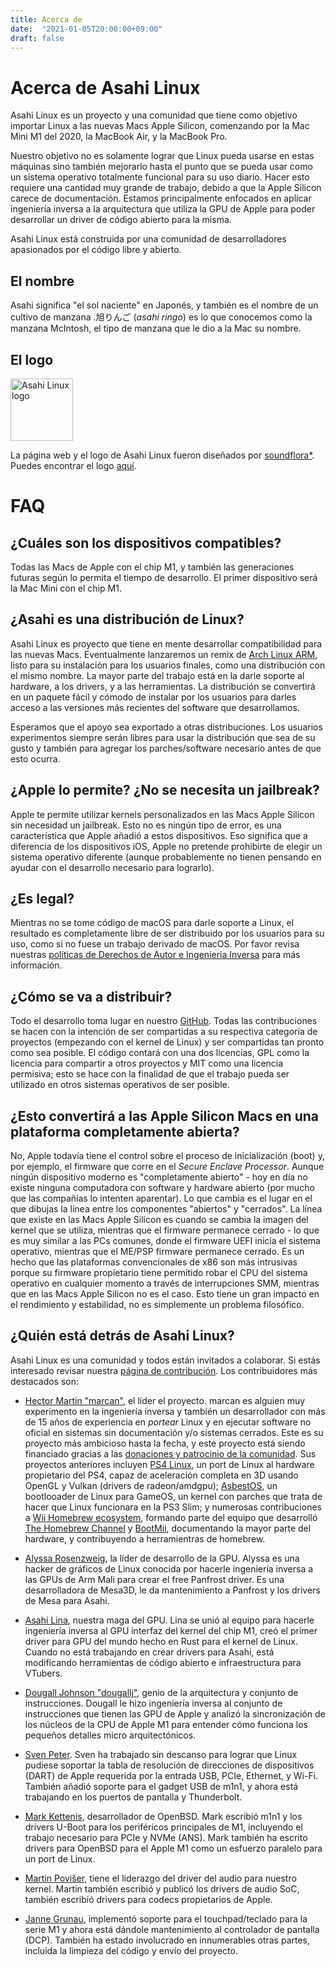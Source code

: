 ```yaml
---
title: Acerca de
date:  "2021-01-05T20:00:00+09:00"
draft: false
---
```


# Acerca de Asahi Linux

Asahi Linux es un proyecto y una comunidad que tiene como objetivo importar Linux a las nuevas Macs Apple Silicon, comenzando por la Mac Mini M1 del 2020, la MacBook Air, y la MacBook Pro. 

Nuestro objetivo no es solamente lograr que Linux pueda usarse en estas máquinas sino también mejorarlo hasta el punto que se pueda usar como un sistema operativo totalmente funcional para su uso diario. Hacer esto requiere una cantidad muy grande de trabajo, debido a que la Apple Silicon carece de documentación. Estamos principalmente enfocados en aplicar ingeniería inversa a la arquitectura que utiliza la GPU de Apple para poder desarrollar un driver de código abierto para la misma.

Asahi Linux está construida por una comunidad de desarrolladores apasionados por el código libre y abierto.

## El nombre

Asahi significa "el sol naciente" en Japonés, y también es el nombre de un cultivo de manzana .旭りんご (*asahi ringo*) es lo que conocemos como la manzana McIntosh, el tipo de manzana que le dio a la Mac su nombre.

## El logo

<img src="/img/AsahiLinux_logomark.svg" alt="Asahi Linux logo" width="100">

La página web y el logo de Asahi Linux fueron diseñados por [soundflora*](https://soundflora.tokyo). Puedes encontrar el logo [aquí](https://github.com/AsahiLinux/artwork/tree/main/logos). 

# FAQ

## ¿Cuáles son los dispositivos compatibles?

Todas las Macs de Apple con el chip M1, y también las generaciones futuras según lo permita el tiempo de desarrollo. El primer dispositivo será la Mac Mini con el chip M1. 

## ¿Asahi es una distribución de Linux?

Asahi Linux es proyecto que tiene en mente desarrollar compatibilidad para las nuevas Macs. Eventualmente lanzaremos un remix de [Arch Linux ARM](https://archlinuxarm.org/), listo para su instalación para los usuarios finales, como una distribución con el mismo nombre. La mayor parte del trabajo está en la darle soporte al hardware, a los drivers, y a las herramientas. La distribución se convertirá en un paquete fácil y cómodo de instalar por los usuarios para darles acceso a las versiones más recientes del software que desarrollamos.

Esperamos que el apoyo sea exportado a otras distribuciones. Los usuarios experimentos siempre serán libres para usar la distribución que sea de su gusto y también para agregar los parches/software necesario antes de que esto ocurra.

## ¿Apple lo permite? ¿No se necesita un jailbreak?

Apple te permite utilizar kernels personalizados en las Macs Apple Silicon sin necesidad un jailbreak. Esto no es ningún tipo de error, es una característica que Apple añadió a estos dispositivos. Eso significa que a diferencia de los dispositivos iOS, Apple no pretende prohibirte de elegir un sistema operativo diferente (aunque probablemente no tienen pensando en ayudar con el desarrollo necesario para lograrlo).

## ¿Es legal?

Mientras no se tome código de macOS para darle soporte a Linux, el resultado es completamente libre de ser distribuido por los usuarios para su uso, como si no fuese un trabajo derivado de macOS. Por favor revisa nuestras [políticas de Derechos de Autor e Ingeniería Inversa](/copyright) para más información.

## ¿Cómo se va a distribuir?

Todo el desarrollo toma lugar en nuestro [GitHub](https://github.com/AsahiLinux). Todas las contribuciones se hacen con la intención de ser compartidas a su respectiva categoría de proyectos (empezando con el kernel de Linux) y ser compartidas tan pronto como sea posible. El código contará con una dos licencias, GPL como la licencia para compartir a otros proyectos y MIT como una licencia permisiva; esto se hace con la finalidad de que el trabajo pueda ser utilizado en otros sistemas operativos de ser posible.

## ¿Esto convertirá a las Apple Silicon Macs en una plataforma completamente abierta?

No, Apple todavía tiene el control sobre el proceso de inicialización (boot) y, por ejemplo, el firmware que corre en el *Secure Enclave Processor*. Aunque ningún dispositivo moderno es "completamente abierto" - hoy en día no existe ninguna computadora con software y hardware abierto (por mucho que las compañías lo intenten aparentar). Lo que cambia es el lugar en el que dibujas la línea entre los componentes "abiertos" y "cerrados". La línea que existe en las Macs Apple Silicon es cuando se cambia la imagen del kernel que se utiliza, mientras que el firmware permanece cerrado - lo que es muy similar a las PCs comunes, donde el firmware UEFI inicia el sistema operativo, mientras que el ME/PSP firmware permanece cerrado. Es un hecho que las plataformas convencionales de x86 son más intrusivas porque su firmware propietario tiene permitido robar el CPU del sistema operativo en cualquier momento a través de interrupciones SMM, mientras que en las Macs Apple Silicon no es el caso. Esto tiene un gran impacto en el rendimiento y estabilidad, no es simplemente un problema filosófico.  

## ¿Quién está detrás de Asahi Linux?

Asahi Linux es una comunidad y todos están invitados a colaborar. Si estás interesado revisar nuestra [página de contribución](/contribute-es). Los contribuidores más destacados son:

* [Hector Martin "marcan"](https://github.com/marcan), el líder el proyecto. marcan es alguien muy experimento en la ingeniería inversa y también un desarrollador con más de 15 años de experiencia en *portear* Linux y en ejecutar software no oficial en sistemas sin documentación y/o sistemas cerrados. Este es su proyecto más ambicioso hasta la fecha, y este proyecto está siendo financiado gracias a las [donaciones y patrocinio de la comunidad](/support-es). Sus proyectos anteriores incluyen [PS4 Linux](https://github.com/fail0verflow/ps4-linux), un port de Linux al hardware propietario del PS4, capaz de aceleración completa en 3D usando OpenGL y Vulkan (drivers de radeon/amdgpu); [AsbestOS](https://github.com/marcan/asbestos), un bootlooader de Linux para GameOS, un kernel con parches que trata de hacer que Linux funcionara en la PS3 Slim; y numerosas contribuciones a [Wii Homebrew ecosystem](https://wiibrew.org/), formando parte del equipo que desarrolló [The Homebrew Channel](https://wiibrew.org/wiki/Homebrew_Channel) y [BootMii](https://wiibrew.org/wiki/BootMii), documentando la mayor parte del hardware, y contribuyendo a herramientras de homebrew.

* [Alyssa Rosenzweig](https://rosenzweig.io/), la líder de desarrollo de la GPU. Alyssa es una hacker de gráficos de Linux conocida por hacerle ingeniería inversa a las GPUs de Arm Mali para crear el free Panfrost driver. Es una desarrolladora de Mesa3D, le da mantenimiento a Panfrost y los drivers de Mesa para Asahi.

* [Asahi Lina](https://github.com/asahilina), nuestra maga del GPU. Lina se unió al equipo para hacerle ingeniería inversa al GPU interfaz del kernel del chip M1, creó el primer driver para GPU del mundo hecho en Rust para el kernel de Linux. Cuando no está trabajando en crear drivers para Asahi, está modificando herramientas de código abierto e infraestructura para VTubers.

* [Dougall Johnson "dougallj"](https://github.com/dougallj), genio de la arquitectura y conjunto de instrucciones. Dougall le hizo ingeniería inversa al conjunto de instrucciones que tienen las GPU de Apple y analizó la sincronización de los núcleos de la CPU de Apple M1 para entender cómo funciona los pequeños detalles micro arquitectónicos. 

*  [Sven Peter](https://github.com/svenpeter42). Sven ha trabajado sin descanso para lograr que Linux pudiese soportar la tabla de resolución de direcciones de dispositivos (DART) de Apple requerida por la entrada USB, PCIe, Ethernet, y Wi-Fi. También añadió soporte para el gadget USB de m1n1, y ahora está trabajando en los puertos de pantalla y Thunderbolt.

* [Mark Kettenis](https://github.com/kettenis), desarrollador de OpenBSD. Mark escribió m1n1 y los drivers U-Boot para los periféricos principales de M1, incluyendo el trabajo necesario para PCIe y NVMe (ANS). Mark también ha escrito drivers para OpenBSD para el Apple M1 como un esfuerzo paralelo para un port de Linux.

* [Martin Povišer](https://github.com/povik/), tiene el liderazgo del driver del audio para nuestro kernel. Martin también escribió y publicó los drivers de audio SoC, también escribió drivers para codecs propietarios de Apple.

* [Janne Grunau](https://github.com/jannau), implementó soporte para el touchpad/teclado para la serie M1 y ahora está dándole mantenimiento al controlador de pantalla (DCP). También ha estado involucrado en innumerables otras partes, incluida la limpieza del código y envío del proyecto.
